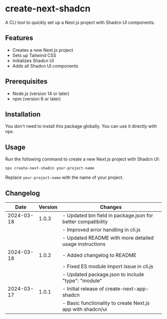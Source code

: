 # create-next-shadcn

A CLI tool to quickly set up a Next.js project with Shadcn UI components.

## Features

- Creates a new Next.js project
- Sets up Tailwind CSS
- Initializes Shadcn UI
- Adds all Shadcn UI components

## Prerequisites

- Node.js (version 14 or later)
- npm (version 6 or later)

## Installation

You don't need to install this package globally. You can use it directly with npx.

## Usage

Run the following command to create a new Next.js project with Shadcn UI:

```node
npx create-next-shadcn your-project-name
```

Replace `your-project-name` with the name of your project.

## Changelog

| Date       | Version | Changes                                                    |
|------------|---------|-----------------------------------------------------------|
| 2024-03-18 | 1.0.3   | - Updated bin field in package.json for better compatibility |
|            |         | - Improved error handling in cli.js                        |
|            |         | - Updated README with more detailed usage instructions     |
| 2024-03-18 | 1.0.2   | - Added changelog to README                                |
|            |         | - Fixed ES module import issue in cli.js                   |
|            |         | - Updated package.json to include "type": "module"         |
| 2024-03-17 | 1.0.1   | - Initial release of create-next-app-shadcn                |
|            |         | - Basic functionality to create Next.js app with shadcn/ui |
